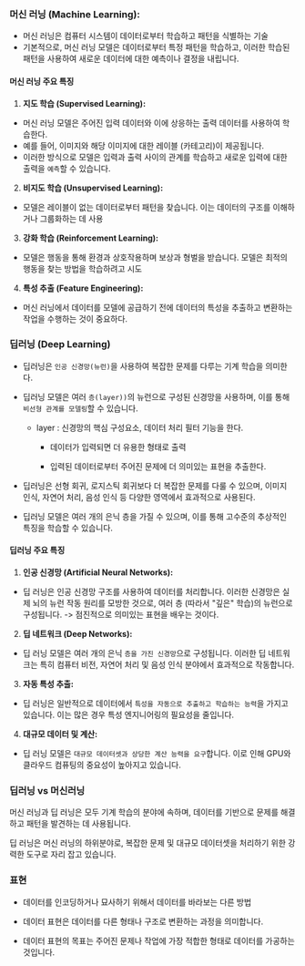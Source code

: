 
### 머신 러닝 (Machine Learning):

- 머신 러닝은 컴퓨터 시스템이 데이터로부터 학습하고 패턴을 식별하는 기술
- 기본적으로, 머신 러닝 모델은 데이터로부터 특정 패턴을 학습하고, 이러한 학습된 패턴을 사용하여 새로운 데이터에 대한 예측이나 결정을 내립니다. 

#### 머신 러닝 주요 특징

1. **지도 학습 (Supervised Learning):** 

- 머신 러닝 모델은 주어진 입력 데이터와 이에 상응하는 출력 데이터를 사용하여 학습한다.
- 예를 들어, 이미지와 해당 이미지에 대한 레이블 (카테고리)이 제공됩니다. 
- 이러한 방식으로 모델은 입력과 출력 사이의 관계를 학습하고 새로운 입력에 대한 출력을 `예측`할 수 있습니다.

2. **비지도 학습 (Unsupervised Learning):** 
  
- 모델은 레이블이 없는 데이터로부터 패턴을 찾습니다. 이는 데이터의 구조를 이해하거나 그룹화하는 데 사용

3. **강화 학습 (Reinforcement Learning):** 
- 모델은 행동을 통해 환경과 상호작용하며 보상과 형벌을 받습니다. 모델은 최적의 행동을 찾는 방법을 학습하려고 시도

4. **특성 추출 (Feature Engineering):** 
  
- 머신 러닝에서 데이터를 모델에 공급하기 전에 데이터의 특성을 추출하고 변환하는 작업을 수행하는 것이 중요하다.


### 딥러닝 (Deep Learning)

- 딥러닝은 `인공 신경망(뉴런)`을 사용하여 복잡한 문제를 다루는 기계 학습을 의미한다.

- 딥러닝 모델은 여러 `층(layer))`의 뉴런으로 구성된 신경망을 사용하며, 이를 통해 `비선형 관계를 모델링`할 수 있습니다.
  
    - layer : 신경망의 핵심 구성요소, 데이터 처리 필터 기능을 한다.
  
      - 데이터가 입력되면 더 유용한 형태로 출력
   
      - 입력된 데이터로부터 주어진 문제에 더 의미있는 표현을 추출한다. 

- 딥러닝은 선형 회귀, 로지스틱 회귀보다 더 복잡한 문제를 다룰 수 있으며, 이미지 인식, 자연어 처리, 음성 인식 등 다양한 영역에서 효과적으로 사용된다.

- 딥러닝 모델은 여러 개의 은닉 층을 가질 수 있으며, 이를 통해 고수준의 추상적인 특징을 학습할 수 있습니다.

#### 딥러닝 주요 특징

1. **인공 신경망 (Artificial Neural Networks):** 

- 딥 러닝은 인공 신경망 구조를 사용하여 데이터를 처리합니다. 이러한 신경망은 실제 뇌의 뉴런 작동 원리를 모방한 것으로, 여러 층 (따라서 "깊은" 학습)의 뉴런으로 구성됩니다. -> 점진적으로 의미있는 표현을 배우는 것이다.

2. **딥 네트워크 (Deep Networks):** 

- 딥 러닝 모델은 여러 개의 은닉 `층을 가진 신경망`으로 구성됩니다. 이러한 딥 네트워크는 특히 컴퓨터 비전, 자연어 처리 및 음성 인식 분야에서 효과적으로 작동합니다.

3. **자동 특성 추출:** 

- 딥 러닝은 일반적으로 데이터에서 `특성을 자동으로 추출하고 학습하는 능력`을 가지고 있습니다. 이는 많은 경우 특성 엔지니어링의 필요성을 줄입니다.

4. **대규모 데이터 및 계산:** 

- 딥 러닝 모델은 `대규모 데이터셋과 상당한 계산 능력을 요구`합니다. 이로 인해 GPU와 클라우드 컴퓨팅의 중요성이 높아지고 있습니다.

### 딥러닝 vs 머신러닝

머신 러닝과 딥 러닝은 모두 기계 학습의 분야에 속하며, 데이터를 기반으로 문제를 해결하고 패턴을 발견하는 데 사용됩니다. 

딥 러닝은 머신 러닝의 하위분야로, 복잡한 문제 및 대규모 데이터셋을 처리하기 위한 강력한 도구로 자리 잡고 있습니다.

### 표현 

- 데이터를 인코딩하거나 묘사하기 위해서 데이터를 바라보는 다른 방법

- 데이터 표현은 데이터를 다른 형태나 구조로 변환하는 과정을 의미합니다. 

- 데이터 표현의 목표는 주어진 문제나 작업에 가장 적합한 형태로 데이터를 가공하는 것입니다. 